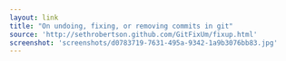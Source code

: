 ```yaml
---
layout: link
title: "On undoing, fixing, or removing commits in git"
source: 'http://sethrobertson.github.com/GitFixUm/fixup.html'
screenshot: 'screenshots/d0783719-7631-495a-9342-1a9b3076bb83.jpg'
---
```


